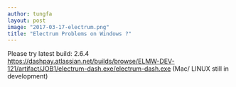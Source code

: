```yaml
---
author: tungfa
layout: post
image: "2017-03-17-electrum.png"
title: "Electrum Problems on Windows ?"
---
```

Please try latest build: 2.6.4
<https://dashpay.atlassian.net/builds/browse/ELMW-DEV-121/artifact/JOB1/electrum-dash.exe/electrum-dash.exe>
(Mac/ LINUX still in development)
